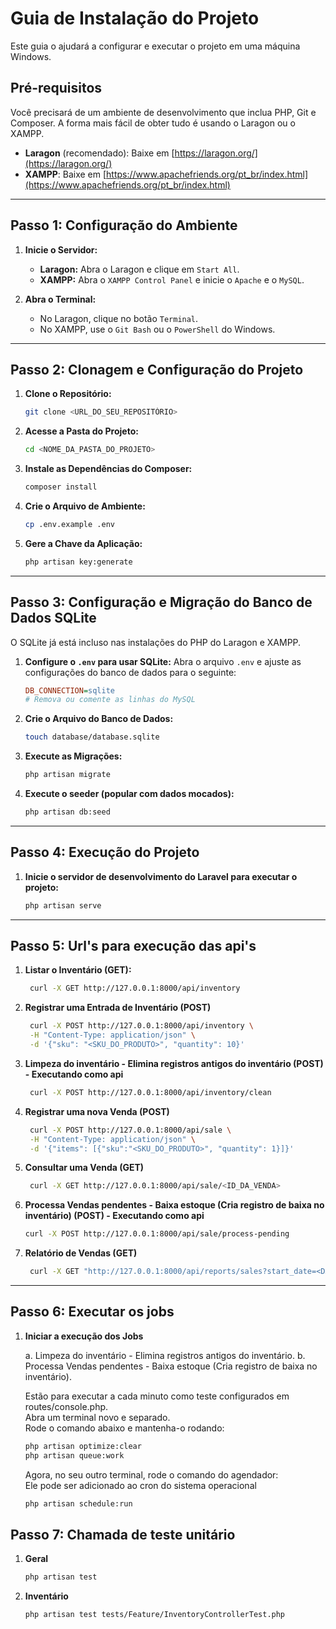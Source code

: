 # Guia de Instalação do Projeto
Este guia o ajudará a configurar e executar o projeto em uma máquina Windows.

## Pré-requisitos
Você precisará de um ambiente de desenvolvimento que inclua PHP, Git e Composer.
A forma mais fácil de obter tudo é usando o Laragon ou o XAMPP.

* **Laragon** (recomendado): Baixe em [https://laragon.org/](https://laragon.org/)
* **XAMPP**: Baixe em [https://www.apachefriends.org/pt_br/index.html](https://www.apachefriends.org/pt_br/index.html)

---

## Passo 1: Configuração do Ambiente
1.  **Inicie o Servidor:**
    * **Laragon:** Abra o Laragon e clique em `Start All`.
    * **XAMPP:** Abra o `XAMPP Control Panel` e inicie o `Apache` e o `MySQL`.

2.  **Abra o Terminal:**
    * No Laragon, clique no botão `Terminal`.
    * No XAMPP, use o `Git Bash` ou o `PowerShell` do Windows.

---

## Passo 2: Clonagem e Configuração do Projeto
1.  **Clone o Repositório:**
    ```bash
    git clone <URL_DO_SEU_REPOSITÓRIO>
    ```

2.  **Acesse a Pasta do Projeto:**
    ```bash
    cd <NOME_DA_PASTA_DO_PROJETO>
    ```

3.  **Instale as Dependências do Composer:**
    ```bash
    composer install
    ```

4.  **Crie o Arquivo de Ambiente:**
    ```bash
    cp .env.example .env
    ```

5.  **Gere a Chave da Aplicação:**
    ```bash
    php artisan key:generate
    ```

---

## Passo 3: Configuração e Migração do Banco de Dados SQLite
O SQLite já está incluso nas instalações do PHP do Laragon e XAMPP.

1.  **Configure o `.env` para usar SQLite:** Abra o arquivo `.env` e ajuste as configurações do banco de dados para o seguinte:
    ```ini
    DB_CONNECTION=sqlite
    # Remova ou comente as linhas do MySQL
    ```

2.  **Crie o Arquivo do Banco de Dados:**
    ```bash
    touch database/database.sqlite
    ```

3.  **Execute as Migrações:**
    ```bash
    php artisan migrate
    ```
4. **Execute o seeder (popular com dados mocados):**
    ```bash
    php artisan db:seed
    ```

---

## Passo 4: Execução do Projeto

1. **Inicie o servidor de desenvolvimento do Laravel para executar o projeto:**
    ```bash
    php artisan serve
    ```
---

## Passo 5: Url's para execução das api's

1. **Listar o Inventário (GET):**
   ```bash
    curl -X GET http://127.0.0.1:8000/api/inventory
   ```
2. **Registrar uma Entrada de Inventário (POST)**
   ```bash
    curl -X POST http://127.0.0.1:8000/api/inventory \
    -H "Content-Type: application/json" \
    -d '{"sku": "<SKU_DO_PRODUTO>", "quantity": 10}'
   ```
3. **Limpeza do inventário - Elimina registros antigos do inventário (POST) - Executando como api**
   ```bash
    curl -X POST http://127.0.0.1:8000/api/inventory/clean
   ```
4. **Registrar uma nova Venda (POST)**
   ```bash
    curl -X POST http://127.0.0.1:8000/api/sale \
    -H "Content-Type: application/json" \
    -d '{"items": [{"sku":"<SKU_DO_PRODUTO>", "quantity": 1}]}'
   ```
5. **Consultar uma Venda (GET)**
   ```bash
    curl -X GET http://127.0.0.1:8000/api/sale/<ID_DA_VENDA>
   ```
6. **Processa Vendas pendentes - Baixa estoque (Cria registro de baixa no inventário) (POST) - Executando como api**
   ```bash
   curl -X POST http://127.0.0.1:8000/api/sale/process-pending
   ```
7. **Relatório de Vendas (GET)**
   ```bash
    curl -X GET "http://127.0.0.1:8000/api/reports/sales?start_date=<DATA_INICIAL>&end_date=<DATA_FINAL>&product_sku=<SKU_DO_PRODUTO>"
    ```
---

## Passo 6: Executar os jobs

1. **Iniciar a execução dos Jobs**  

    a. Limpeza do inventário - Elimina registros antigos do inventário.
    b. Processa Vendas pendentes - Baixa estoque (Cria registro de baixa no inventário).
   
    Estão para executar a cada minuto como teste configurados em routes/console.php.  
    Abra um terminal novo e separado.  
    Rode o comando abaixo e mantenha-o rodando:  
    ```bash
    php artisan optimize:clear
    php artisan queue:work
    ```    
    Agora, no seu outro terminal, rode o comando do agendador:  
    Ele pode ser adicionado ao cron do sistema operacional  
    ```bash
    php artisan schedule:run
    ```

## Passo 7: Chamada de teste unitário 

1. **Geral**
    ```bash
    php artisan test
    ```    

2. **Inventário**  
    ```bash
    php artisan test tests/Feature/InventoryControllerTest.php
    ```    

    
